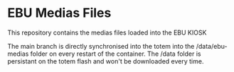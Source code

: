 # EBU Medias Files

This repository contains the medias files loaded into the EBU KIOSK

The main branch is directly synchronised into the totem into the /data/ebu-medias folder on every restart of the container.  The /data folder is persistant on the totem flash and won't be downloaded every time.
